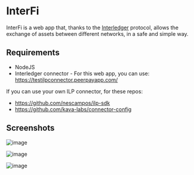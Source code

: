 # InterFi

InterFi is a web app that, thanks to the [Interledger](https://interledger.org/) protocol, allows the exchange of assets between different networks, in a safe and simple way.

## Requirements

- NodeJS
- Interledger connector - For this web app, you can use: https://testilpconnector.peerpayapp.com/

If you can use your own ILP connector, for these repos: 
- https://github.com/nescampos/ilp-sdk
- https://github.com/kava-labs/connector-config

## Screenshots

![image](https://user-images.githubusercontent.com/7274106/187524673-68829b5e-425b-4edb-afdc-542bd9c8210e.png)

![image](https://user-images.githubusercontent.com/7274106/187524725-9e87542b-83b1-469b-976d-682a27f0452c.png)

![image](https://user-images.githubusercontent.com/7274106/187524765-7dab06a8-514a-4d44-9d94-c9be3418c872.png)
